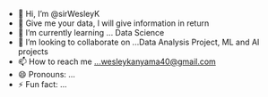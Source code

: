 - 👋 Hi, I’m @sirWesleyK
- 👀 Give me your data, l will give information in return
- 🌱 I’m currently learning ... Data Science
- 💞️ I’m looking to collaborate on ...Data Analysis Project, ML and AI projects
- 📫 How to reach me ...wesleykanyama40@gmail.com
- 😄 Pronouns: ...
- ⚡ Fun fact: ...

<!---
sirWesleyK/sirWesleyK is a ✨ special ✨ repository because its `README.md` (this file) appears on your GitHub profile.
You can click the Preview link to take a look at your changes.
--->
